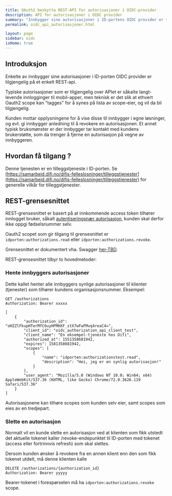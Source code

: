 ```yaml
---
title: OAuth2 beskytta REST-API for autorisasjoner i OIDC-provider
description: API for autorisasjoner i OIDC provider
summary: "Innbygger sine autorisasjoner i ID-portens OIDC provider er tilgjengelig på et REST-api, for kundens egen oversikt.  Typiske autorisasjoner er såkalte langt-levende innlogginger til mobil-apper."
permalink: oidc_api_autorisasjoner.html

layout: page
sidebar: oidc
isHome: true
---
```


## Introduksjon

Enkelte av innbygger sine autorisasjoner i ID-porten OIDC provider er tilgjengelig på et enkelt REST-api.

Typiske autorisasjoner som er tilgjengelig over APIet er såkalte langt-levende innlogginger til mobil-apper, men teknisk er det slik at ethvert Oauth2 scope kan "tagges" for å synes på lista av scope-eier, og vil da bli tilgjengelig.

Kunden mottar opplysningene for å vise disse til innbygger i egne løsninger, og evt. gi innbygger anledning til å revokere en autorisasjonen.  Et annet typisk bruksmønster er der innbygger tar kontakt med kundens brukerstøtte, som da trenger å fjerne en autorisasjon på vegne av innbyggeren.

## Hvordan få tilgang ?

Denne tjenesten er en tilleggstjeneste i ID-porten. Se [https://samarbeid.difi.no/difis-felleslosninger/tilleggstjenester](https://samarbeid.difi.no/difis-felleslosninger/tilleggstjenester) for generelle vilkår for tilleggstjenester.


## REST-grensesnittet

REST-grensesnittet er basert på at innkommende access token tilhører innlogget bruker,  såkalt  [autentiseringsnær autorisasjon](https://difi.github.io/idporten-oidc-dokumentasjon/oidc_auth_oauth2.html), kunden skal derfor ikke oppgi fødselsnummer selv.

Oauth2 scopet som gir tilgang til grensesnittet er `idporten:authorizations.read` eller `idporten:authorizations.revoke`.

Grensesnittet er dokumentert vha. Swagger [her-TBD]().

REST-grensesnittet tilbyr to hovedmetoder:

### Hente innbyggers autorisasjoner

Dette kallet henter alle innbyggers synlige autorisasjoner til klienter (tjenester) som tilhører kundens organisasjonsnummer.  Eksempel:

```
GET /authorizations
Authorization: Bearer xxxxx

[
    {
        "authorization_id": "oHZZlFkupHTerMfC6uyHPMHXF_stX7wFwFMvq4reaC4=",
        "client_id": "oidc_authorization_api_client_test",
        "client_name": "En eksempel-tjeneste hos Difi",
        "authorized_at": 1551358681942,
        "expires": 1581358681942,
        "scopes": [
            {
                "name": "idporten:authorizationstest.read",
                "description": "Hei, jeg er en synlig autorisasjon!"
            }
        ],
        "user_agent": "Mozilla/5.0 (Windows NT 10.0; Win64; x64) AppleWebKit/537.36 (KHTML, like Gecko) Chrome/72.0.3626.119 Safari/537.36"
    }
]

```

Autorisasjonene kan tilhøre scopes som kunden selv eier, samt scopes som eies av en tredjepart.


### Slette en autorisasjon

Normalt vil en kunde slette en autorisasjon ved at klienten som fikk utstedt det aktuelle tokenet kaller /revoke-endepunktet til ID-porten med tokenet (access eller fortrinnvis refresh) som skal slettes.

Dersom kunden ønsker å revokere fra en annen klient enn den som fikk tokenet utdelt, må denne klienten kalle
```
DELETE /authorizations/{authorization_id}
Authorization: Bearer yyyyy
```
Bearer-tokenet i forespørselen må ha `idporten:authorizations.revoke` scope.
